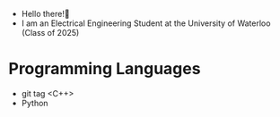 - Hello there!:wave:
- I am an Electrical Engineering Student at the University of Waterloo (Class of 2025)

# Programming Languages
- git tag <C++>
- Python
